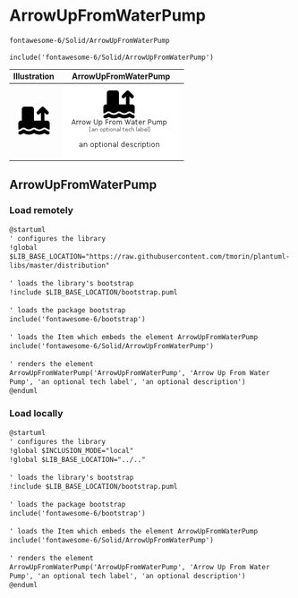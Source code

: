 # ArrowUpFromWaterPump


```text
fontawesome-6/Solid/ArrowUpFromWaterPump
```

```text
include('fontawesome-6/Solid/ArrowUpFromWaterPump')
```



| Illustration | ArrowUpFromWaterPump |
| :---: | :---: |
| ![illustration for Illustration](../../fontawesome-6/Solid/ArrowUpFromWaterPump.png) | ![illustration for ArrowUpFromWaterPump](../../fontawesome-6/Solid/ArrowUpFromWaterPump.Local.png) |




## ArrowUpFromWaterPump

### Load remotely
```plantuml
@startuml
' configures the library
!global $LIB_BASE_LOCATION="https://raw.githubusercontent.com/tmorin/plantuml-libs/master/distribution"

' loads the library's bootstrap
!include $LIB_BASE_LOCATION/bootstrap.puml

' loads the package bootstrap
include('fontawesome-6/bootstrap')

' loads the Item which embeds the element ArrowUpFromWaterPump
include('fontawesome-6/Solid/ArrowUpFromWaterPump')

' renders the element
ArrowUpFromWaterPump('ArrowUpFromWaterPump', 'Arrow Up From Water Pump', 'an optional tech label', 'an optional description')
@enduml
```

### Load locally
```plantuml
@startuml
' configures the library
!global $INCLUSION_MODE="local"
!global $LIB_BASE_LOCATION="../.."

' loads the library's bootstrap
!include $LIB_BASE_LOCATION/bootstrap.puml

' loads the package bootstrap
include('fontawesome-6/bootstrap')

' loads the Item which embeds the element ArrowUpFromWaterPump
include('fontawesome-6/Solid/ArrowUpFromWaterPump')

' renders the element
ArrowUpFromWaterPump('ArrowUpFromWaterPump', 'Arrow Up From Water Pump', 'an optional tech label', 'an optional description')
@enduml
```


